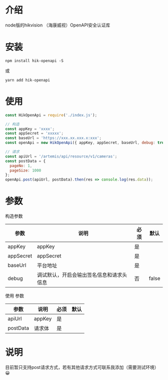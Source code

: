 # 介绍

node版的hikvision （海康威视）OpenAPI安全认证库

# 安装

```shell
npm install hik-openapi -S
```

或

```
yarn add hik-openapi
```

# 使用

```js
const HikOpenApi = require('./index.js');

// 构造
const appKey = 'xxxx';
const appSecret = 'xxxxx';
const baseUrl = 'https://xxx.xx.xxx.x:xxx';
const openApi = new HikOpenApi({ appKey, appSecret, baseUrl, debug: true });

// 请求
const apiUrl = '/artemis/api/resource/v1/cameras';
const postData = {
  pageNo: 1,
  pageSize: 1000
};
openApi.post(apiUrl, postData).then(res => console.log(res.data));
```

# 参数

构造参数

| 参数      | 说明                                     | 必须 | 默认  |
| --------- | ---------------------------------------- | ---- | ----- |
| appKey    | appKey                                   | 是   |       |
| appSecret | appSecret                                | 是   |       |
| baseUrl   | 平台地址                                 | 是   |       |
| debug     | 调试默认，开启会输出签名信息和请求头信息 | 否   | false |

使用 参数

| 参数     | 说明   | 必须 | 默认 |
| -------- | ------ | ---- | ---- |
| apiUrl   | appKey | 是   |      |
| postData | 请求体 | 是   |      |

# 说明

目前暂只支持post请求方式，若有其他请求方式可联系我添加（需要测试环境）😀
